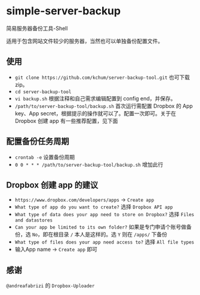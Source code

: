 simple-server-backup
===================

简易服务器备份工具-Shell

适用于包含网站文件较少的服务器，当然也可以单独备份配置文件。

## 使用
+ `git clone https://github.com/kchum/server-backup-tool.git` 也可下载zip。
+ `cd server-backup-tool`
+ `vi backup.sh` 根据注释和自己需求编辑配置到 config end，并保存。
+ `/path/to/server-backup-tool/backup.sh` 首次运行需配置 Dropbox 的 App key、App secret，根据提示的操作就可以了。配置一次即可。关于在 Dropbox 创建 app 有一些推荐配置，见下面

## 配置备份任务周期
+ `crontab -e` 设置备份周期
+ `0 0 * * * /path/to/server-backup-tool/backup.sh` 增加此行

## Dropbox 创建 app 的建议
+ `https://www.dropbox.com/developers/apps` -> `Create app`
+ `What type of app do you want to create?` 选择 `Dropbox API app` 
+ `What type of data does your app need to store on Dropbox?` 选择 `Files and datastores`
+ `Can your app be limited to its own folder?` 如果是专门申请个账号做备份，选 `No`，即在根目录 `/` 本人是这样的。选 `Y` 则在 `/apps/` 下备份
+ `What type of files does your app need access to?` 选择 `All file types`
+ 输入App name -> `Create app` 即可 

## 感谢
`@andreafabrizi` 的 `Dropbox-Uploader`